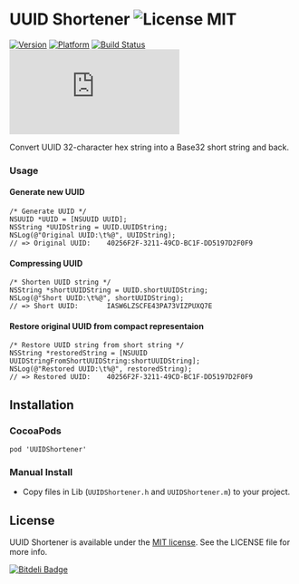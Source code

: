 UUID Shortener ![License MIT](https://go-shields.herokuapp.com/license-MIT-yellow.png) 
=============

[![Version](https://cocoapod-badges.herokuapp.com/v/UUIDShortener/badge.png)](https://cocoapod-badges.herokuapp.com/v/UUIDShortener/badge.png)
[![Platform](https://cocoapod-badges.herokuapp.com/p/UUIDShortener/badge.png)](https://cocoapod-badges.herokuapp.com/p/UUIDShortener/badge.png)
[![Build Status](https://travis-ci.org/kishikawakatsumi/UUIDShortener.png?branch=master)](https://travis-ci.org/kishikawakatsumi/UUIDShortener)
[![Analytics](https://ga-beacon.appspot.com/UA-4291014-9/UUIDShortener/README.md)](https://github.com/igrigorik/ga-beacon)

Convert UUID 32-character hex string into a Base32 short string and back.


### Usage
#### Generate new UUID
```objc
/* Generate UUID */
NSUUID *UUID = [NSUUID UUID];
NSString *UUIDString = UUID.UUIDString;
NSLog(@"Original UUID:\t%@", UUIDString);
// => Original UUID:	40256F2F-3211-49CD-BC1F-DD5197D2F0F9
```

#### Compressing UUID
```objc
/* Shorten UUID string */
NSString *shortUUIDString = UUID.shortUUIDString;
NSLog(@"Short UUID:\t%@", shortUUIDString);
// => Short UUID:	    IASW6LZSCFE43PA73VIZPUXQ7E
```

#### Restore original UUID from compact representaion
```objc
/* Restore UUID string from short string */
NSString *restoredString = [NSUUID UUIDStringFromShortUUIDString:shortUUIDString];
NSLog(@"Restored UUID:\t%@", restoredString);
// => Restored UUID:	40256F2F-3211-49CD-BC1F-DD5197D2F0F9
```

## Installation
### CocoaPods
`pod 'UUIDShortener'`

### Manual Install
- Copy files in Lib (`UUIDShortener.h` and `UUIDShortener.m`) to your project.


## License

[Apache]: http://www.apache.org/licenses/LICENSE-2.0
[MIT]: http://www.opensource.org/licenses/mit-license.php
[GPL]: http://www.gnu.org/licenses/gpl.html
[BSD]: http://opensource.org/licenses/bsd-license.php

UUID Shortener is available under the [MIT license][MIT]. See the LICENSE file for more info.


[![Bitdeli Badge](https://d2weczhvl823v0.cloudfront.net/kishikawakatsumi/uuidshortener/trend.png)](https://bitdeli.com/free "Bitdeli Badge")

